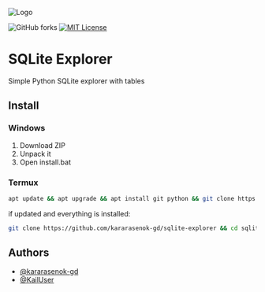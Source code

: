 
![Logo](https://i.postimg.cc/tRP0XYsz/SQLite-Explo2rer.png)

![GitHub forks](https://img.shields.io/github/forks/kararasenok-gd/sqlite-explorer?style=flat)
[![MIT License](https://img.shields.io/badge/License-MIT-green.svg)](https://github.com/kararasenok-gd/sqlite-explorer/blob/main/LICENSE)

# SQLite Explorer
Simple Python SQLite explorer with tables

## Install
### Windows
1. Download ZIP
2. Unpack it
3. Open install.bat
### Termux
```bash
apt update && apt upgrade && apt install git python && git clone https://github.com/kararasenok-gd/sqlite-explorer && cd sqlite-explorer && chmod +x install.sh && ./install.sh
```
if updated and everything is installed:
```bash
git clone https://github.com/kararasenok-gd/sqlite-explorer && cd sqlite-explorer && chmod +x install.sh && ./install.sh
```

## Authors

- [@kararasenok-gd](https://www.github.com/kararasenok-gd)
- [@KailUser](https://github.com/KailUser)
